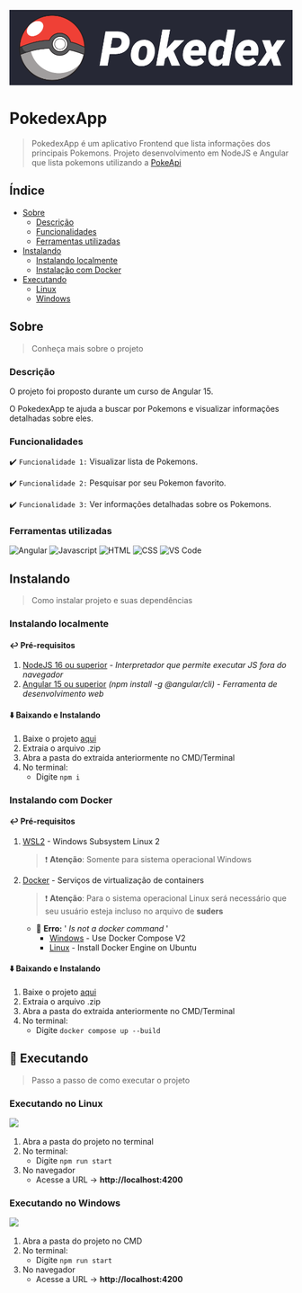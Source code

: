 ![Logo PokedexAPP](./readme/poke_logo.png)

# PokedexApp
> PokedexApp é um aplicativo Frontend que lista informações dos principais Pokemons.
> Projeto desenvolvimento em NodeJS e Angular que lista pokemons utilizando a [PokeApi](https://pokeapi.co/)

## Índice

-   [Sobre](#sobre)
      - [Descrição](#descrição)
      - [Funcionalidades](#funcinalidades)
      - [Ferramentas utilizadas](#ferramentas-utilizadas)    
-   [Instalando](#instalando)
      -   [Instalando localmente](#instalando-localmente)
      -   [Instalação com Docker](#instalação-com-docker)
-   [Executando](#executando)
      -   [Linux](#executando-no-linux)
      -   [Windows](#executando-no-windows)

## Sobre
> Conheça mais sobre o projeto

### Descrição

O projeto foi proposto durante um curso de Angular 15.

O PokedexApp te ajuda a buscar por Pokemons e visualizar informações detalhadas sobre eles.

### Funcionalidades

:heavy_check_mark: `Funcionalidade 1:` Visualizar lista de Pokemons.

:heavy_check_mark: `Funcionalidade 2:` Pesquisar por seu Pokemon favorito.

:heavy_check_mark: `Funcionalidade 3:` Ver informações detalhadas sobre os Pokemons.

### Ferramentas utilizadas

![Angular](https://img.shields.io/badge/Angular-DD0031?style=for-the-badge&logo=angular&logoColor=white) ![Javascript](https://img.shields.io/badge/JavaScript-323330?style=for-the-badge&logo=javascript&logoColor=F7DF1E) ![HTML](https://img.shields.io/badge/HTML5-E34F26?style=for-the-badge&logo=html5&logoColor=white) ![CSS](https://img.shields.io/badge/CSS3-1572B6?style=for-the-badge&logo=css3&logoColor=white) ![VS Code](https://img.shields.io/badge/VSCode-0078D4?style=for-the-badge&logo=visual%20studio%20code&logoColor=white)

## Instalando

> Como instalar projeto e suas dependências

### Instalando localmente

#### :leftwards_arrow_with_hook: Pré-requisitos

1. [NodeJS 16 ou superior](https://nodejs.org/en/download/) - _Interpretador que permite executar JS fora do navegador_
2. [Angular 15 ou superior](https://angular.io/cli) _(npm install -g @angular/cli)_ - _Ferramenta de desenvolvimento web_

#### :arrow_down: Baixando e Instalando

1. Baixe o projeto [aqui](https://github.com/hc-pedrosouza/pokedex-app/archive/refs/heads/master.zip)
2. Extraia o arquivo .zip
3. Abra a pasta do extraida anteriormente no CMD/Terminal 
1. No terminal:
    - Digite `npm i`

### Instalando com Docker

#### :leftwards_arrow_with_hook: Pré-requisitos

1. [WSL2](https://learn.microsoft.com/pt-br/windows/wsl/install) - Windows Subsystem Linux 2
    > :exclamation: **Atenção**: Somente para sistema operacional Windows
1. [Docker](https://www.docker.com/products/docker-desktop/) - Serviços de virtualização de containers
    > :exclamation: **Atenção**: Para o sistema operacional Linux será necessário que seu usuário esteja incluso no arquivo de **suders**
    - :anger: **Erro:** ' _Is not a docker command_ '
        - [Windows](https://www.mydatabase.com.br/index.php/71-categorias/docker/212-manual-do-usu%C3%A1rio-do-docker-desktop-para-windows) - Use Docker Compose V2
        - [Linux](https://docs.docker.com/engine/install/ubuntu/) - Install Docker Engine on Ubuntu

#### :arrow_down: Baixando e Instalando

1. Baixe o projeto [aqui](https://github.com/hc-pedrosouza/pokedex-app/archive/refs/heads/master.zip)
2. Extraia o arquivo .zip
3. Abra a pasta do extraida anteriormente no CMD/Terminal 
1. No terminal:
    - Digite `docker compose up --build`

## :rocket: Executando

> Passo a passo de como executar o projeto

### Executando no Linux

<img src="https://img.shields.io/badge/Linux-FCC624?style=for-the-badge&logo=linux&logoColor=black">

1. Abra a pasta do projeto no terminal
1. No terminal:
    - Digite `npm run start`
1. No navegador
    - Acesse a URL -> **http://localhost:4200**

### Executando no Windows

<img src="https://img.shields.io/badge/Windows-0078D6?style=for-the-badge&logo=windows&logoColor=white" >

1. Abra a pasta do projeto no CMD
1. No terminal:
    - Digite `npm run start`
1. No navegador
    - Acesse a URL -> **http://localhost:4200**